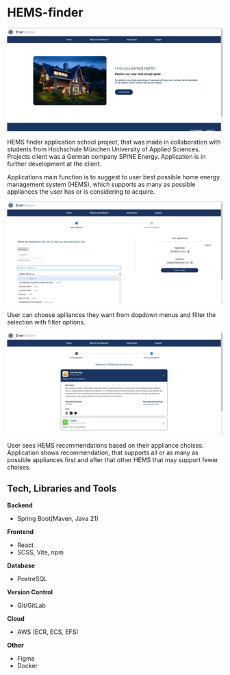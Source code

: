 # HEMS-finder

![Screenshot](Screenshots/EnerWeave_homepage.png)

HEMS finder application school project, that was made in collaboration with students from Hochschule München University of Applied Sciences. 
Projects client was a German company SPiNE Energy. Application is in further development at the client.

Applications main function is to suggest to user best possible home energy management system (HEMS), which supports as many as possible appliances the user has or is considering to acquire.

![Screenshot](Screenshots/EnerWeave_appliances.png)

User can choose aplliances they want from dopdown menus and filter the selection with filter options. 

![Screenshot](Screenshots/EnerWeave_results.png)

User sees HEMS recommendations based on their appliance choises. Application shows recommendation, that supports all or as many as possible appliances first 
and after that other HEMS that may support fewer choises.

## Tech, Libraries and Tools

**Backend**
- Spring Boot(Maven, Java 21)

**Frontend**
- React
- SCSS, Vite, npm

**Database**
- PostreSQL

**Version Control**
- Git/GitLab

**Cloud**
- AWS (ECR, ECS, EFS)

**Other**
- Figma
- Docker
